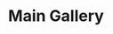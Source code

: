 ---
layout: album_gallery
title: "Main Gallery"
description: "Overview of all albums"
active: gallery
header-img: "img/gallery-bg.jpg"
images:

- image_path: /bachhuyentrang25/0/20230722_184736_358717049_18342357328077003_8275371028190669783_n.jpg
  resource: instagram
  gallery-folder: /gallery/bachhuyentrang25/
  gallery-name: "Bạch Huyền Trang"
  gallery-date: March 2025
- image_path: /baohatran704/-1/20190213_074841_50992681_123741892017759_4103495082060693332_n.jpg
  resource: instagram
  gallery-folder: /gallery/baohatran704/
  gallery-name: "Trần Bảo Hà"
  gallery-date: March 2025
- image_path: /beeemm_/0/20240822_163041_456469630_513676554394839_3726027613725135439_n.jpg
  resource: instagram
  gallery-folder: /gallery/beeemm_/
  gallery-name: "Lâm Vũ Song Tuyến"
  gallery-date: March 2025
- image_path: /chaucoor/1/20240929_120958_461391318_1987636188324687_8160231604694919816_n.jpg
  resource: instagram
  gallery-folder: /gallery/chaucoor/
  gallery-name: "Ngọc Châu"
  gallery-date: March 2025
- image_path: /chin_19022/-1/20240104_143740_416838558_18114158932347304_1763708038331515456_n.jpg
  resource: instagram
  gallery-folder: /gallery/chin_19022/
  gallery-name: "Thuy Trang Nguyen"
  gallery-date: March 2025
- image_path: /clothes/Japan/20250116_103609_473810486_18455315008065911_2649385862197426973_n.jpg
  resource: facebook
  gallery-folder: /gallery/clothes/
  gallery-name: "ALBUMS"
  gallery-date: March 2025
- image_path: dyngyn.nt/20230416_092921_330007422_571062348339813_6252361284827574522_n.jpg
  resource: instagram
  gallery-folder: /gallery/dyngyn.nt/
  gallery-name: "album"
  gallery-date: N/A
- image_path: /HQT/ao_dai/757967479709178_419100599_757967663042493_3055947718044778055_n.jpg
  resource: facebook
  gallery-folder: /gallery/HQT/
  gallery-name: "ALBUMS"
  gallery-date: March 2025
- image_path: /iamhaiiii/1/20240901_174400_457740975_1157583562002529_2940580151970933681_n.jpg
  resource: instagram
  gallery-folder: /gallery/iamhaiiii/
  gallery-name: "Trịnh Thị Hải"
  gallery-date: March 2025
- image_path: /imnotteee/0/20230708_204014_358783476_265918629467392_655872431535098502_n.jpg
  resource: instagram
  gallery-folder: /gallery/imnotteee/
  gallery-name: "Thùy Trang"
  gallery-date: March 2025
- image_path: /imphuon.g/-1/20240815_173642_455403148_2943075602515259_7218190018938214514_n.jpg
  resource: instagram
  gallery-folder: /gallery/imphuon.g/
  gallery-name: "Thuy Phuong Ng"
  gallery-date: March 2025
- image_path: /instagram.com/dyngyn.nt/20250105_213731_472845546_1117002483473409_5522336523392579430_n.jpg
  resource: instagram
  gallery-folder: /gallery/index/
  gallery-name: "ALBUMS"
  gallery-date: N/A
- image_path: /KIA/black/2096668550732183_472270865_18370916233138291_8043697097361903158_n.jpg
  resource: facebook
  gallery-folder: /gallery/KIA/
  gallery-name: "ALBUMS"
  gallery-date: March 2025
- image_path: /lemylan/Quần dài (1)/2487844088041815_417902278_2487845168041707_8217934591349506867_n.jpg
  resource: facebook
  gallery-folder: /gallery/lemylan/
  gallery-name: "ALBUMS"
  gallery-date: March 2025
- image_path: /linhlig1102/1/20240812_205924_455264558_18287749033201852_1737494000017132420_n.jpg
  resource: instagram
  gallery-folder: /gallery/linhlig1102/
  gallery-name: "𝓝𝓰𝓾𝔂𝓮̂̃𝓷 𝓣𝓱𝓲̣ 𝓣𝓱𝓾𝔂̀ 𝓛𝓲𝓷𝓱"
  gallery-date: March 2025
- image_path: /luc.thuyy/-1/20240922_201902_460876548_1165131894554726_3572561985623280470_n.jpg
  resource: instagram
  gallery-folder: /gallery/luc.thuyy/
  gallery-name: "Nguyễn Thùy"
  gallery-date: March 2025
- image_path: /MyLinh/0/682318174019173_406231306_682318334019157_3362762775813812181_n.jpg
  resource: facebook
  gallery-folder: /gallery/MyLinh/
  gallery-name: "ALBUMS"
  gallery-date: March 2025
- image_path: /ngocxx.12/-1/20240302_184649_430896771_860674859193934_8031971809372682912_n.jpg
  resource: instagram
  gallery-folder: /gallery/ngocxx.12/
  gallery-name: "Chunn ✿∘ɷ∘✿"
  gallery-date: March 2025
- image_path: /NguyenNhu(nana)/1/581700336364813_469434280_1299781447890028_4003277639290747385_n.jpg
  resource: facebook
  gallery-folder: /gallery/NguyenNhu(nana)/
  gallery-name: "ALBUMS"
  gallery-date: March 2025
- image_path: /QuynhAlee/1/868446191962513_441040475_868446425295823_7701205343128684309_n.jpg
  resource: facebook
  gallery-folder: /gallery/QuynhAlee/
  gallery-name: "ALBUMS"
  gallery-date: March 2025
- image_path: /teamy_99/0/20240514_144050_436142106_18411227611065911_5505296915994657008_n.jpg
  resource: instagram
  gallery-folder: /gallery/teamy_99/
  gallery-name: "Nguyễn Trà My"
  gallery-date: March 2025
- image_path: /tienbabie_24/contset_2/1751577122363272_484569194_1799865790867738_5164335924255123612_n.jpg
  resource: instagram
  gallery-folder: /gallery/tienbabie_24/
  gallery-name: "Trần Bích Triều Tiên"
  gallery-date: March 2025
- image_path: tienbabie_dtth/set_0 (1).jpg
  resource: instagram
  gallery-folder: /gallery/tienbabie_dtth/
  gallery-name: "album"
  gallery-date: N/A
- image_path: /trangg.phaam/0/20240811_205652_455017328_18281374516225020_3570586537884392049_n.jpg
  resource: instagram
  gallery-folder: /gallery/trangg.phaam/
  gallery-name: "Trang Phạm (Huyen Trang Pham)"
  gallery-date: March 2025
- image_path: /TranThiQuynhMy/10/7970799926296505_447045783_7970805502962614_7135547400808547052_n.jpg
  resource: facebook
  gallery-folder: /gallery/TranThiQuynhMy/
  gallery-name: "ALBUMS"
  gallery-date: March 2025
- image_path: /uyntu.tr/-1/20230613_191017_353996508_1700855580342907_2154561407739573135_n.jpg
  resource: instagram
  gallery-folder: /gallery/uyntu.tr/
  gallery-name: "Trần Ngọc Tú Uyên"
  gallery-date: March 2025
---